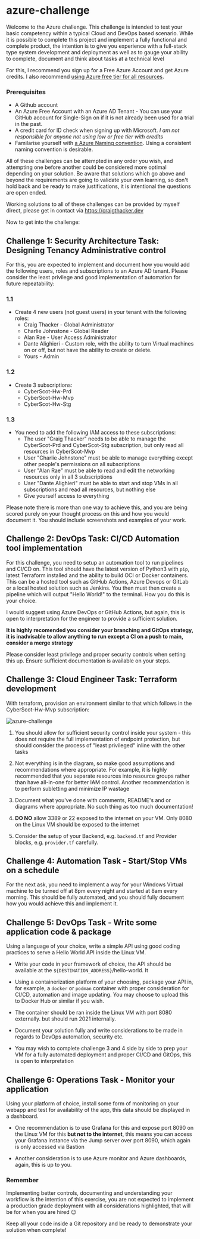 # azure-challenge

Welcome to the Azure challenge.  This challenge is intended to test your basic competency within a typical Cloud and DevOps based scenario.  While it is possible to complete this project and implement a fully functional and complete product, the intention is to give you experience with a full-stack type system development and deployment as well as to gauge your ability to complete, document and think about tasks at a technical level


For this, I recommend you sign up for a Free Azure Account and get Azure credits.  I also recommend [using Azure free tier for all resources](https://adamtheautomator.com/azure-free/).

### Prerequisites

- A Github account
- An Azure Free Account with an Azure AD Tenant - You can use your GitHub account for Single-Sign on if it is not already been used for a trial in the past.
- A credit card for ID check when signing up with Microsoft.  *I am not responsible for anyone not using low or free tier with credits*
- Familarise yourself with [a Azure Naming convention](https://docs.microsoft.com/en-us/azure/cloud-adoption-framework/ready/azure-best-practices/resource-abbreviations).  Using a consistent naming convention is desirable.

All of these challenges can be attempted in any order you wish, and attempting one before another could be considered more optimal depending on your solution. Be aware that solutions which go above and beyond the requirements are going to validate your own learning, so don't hold back and be ready to make justifications, it is intentional the questions are open ended.

Working solutions to all of these challenges can be provided by myself direct, please get in contact via https://craigthacker.dev

Now to get into the challenge:

## Challenge 1: Security Architecture Task: Designing Tenancy Administrative control

For this, you are expected to implement and document how you would add the following users, roles and subscriptions to an Azure AD tenant. Please consider the least privilege and good implementation of automation for future repeatability:

### 1.1
- Create 4 new users (not guest users) in your tenant with the following roles:
   - Craig Thacker - Global Administrator
   - Charlie Johnstone - Global Reader
   - Alan Rae - User Access Administrator
   - Dante Alighieri - Custom role, with the ability to turn Virtual machines on or off, but not have the ability to create or delete.
   - Yours - Admin

### 1.2
- Create 3 subscriptions:
  - CyberScot-Hw-Prd
  - CyberScot-Hw-Mvp
  - CyberScot-Hw-Stg

### 1.3
- You need to add the following IAM access to these subscriptions:
  - The user "Craig Thacker" needs to be able to manage the CyberScot-Prd and CyberScot-Stg subscription, but only read all resources in CyberScot-Mvp
  - User "Charlie Johnstone" must be able to manage everything except other people's permissions on all subscriptions
  - User "Alan Rae" must be able to read and edit the networking resources only in all 3 subscriptions
  - User "Dante Alighieri" must be able to start and stop VMs in all subscriptions and read all resources, but nothing else
  - Give yourself access to everything

Please note there is more than one way to achieve this, and you are being scored purely on your thought process on this and how you would document it. You should include screenshots and examples of your work.


## Challenge 2: DevOps Task: CI/CD Automation tool implementation

For this challenge, you need to setup an automation tool to run pipelines  and CI/CD on. This tool should have the latest version of Python3 with `pip`, latest Terraform installed and the ability to build OCI or Docker containers.  This can be a hosted tool such as GitHub Actions, Azure Devops or GitLab or a local hosted solution such as Jenkins.  You then must then create a pipeline which will output "Hello World!" to the terminal.  How you do this is your choice.

I would suggest using Azure DevOps or GitHub Actions, but again, this is open to interpretation for the engineer to provide a sufficient solution.

**It is highly recomended you consider your branching and GitOps strategy, it is inadvisable to allow anything to run except a CI on a push to main, consider a merge strategy**

Please consider least privilege and proper security controls when setting this up.  Ensure sufficient documentation is available on your steps.

## Challenge 3: Cloud Engineer Task: Terraform development

With terraform, provision an environment similar to that which follows in the CyberScot-Hw-Mvp subscription:

![azure-challenge](docs/img/drawio/azure-challenge.png)

1. You should allow for sufficient security control inside your system - this does not require the full implementation of endpoint protection, but should consider the process of "least privileged" inline with the other tasks
   
2. Not everything is in the diagram, so make good assumptions and recommendations where appropriate. For example, it is highly recommended that you separate resources into resource groups rather than have all-in-one for better IAM control. Another recommendation is to perform subletting and minimize IP wastage

3. Document what you've done with comments, README's and or diagrams where appropriate.  No such thing as too much documentation!

4. **DO NO** allow 3389 or 22 exposed to the internet on your VM. Only 8080 on the Linux VM should be exposed to the internet

5. Consider the setup of your Backend, e.g. `backend.tf` and Provider blocks, e.g. `provider.tf` carefully.

## Challenge 4: Automation Task - Start/Stop VMs on a schedule

For the next ask, you need to implement a way for your Windows Virtual machine to be turned off at 8pm every night and started at 8am every morning.  This should be fully automated, and you should fully document how you would achieve this and implement it.


## Challenge 5: DevOps Task - Write some application code & package

Using a language of your choice, write a simple API using good coding practices to serve a Hello World API inside the Linux VM.

- Write your code in your framework of choice, the API should be available at the `${DESTINATION_ADDRESS}`/hello-world. It

- Using a containerization platform of your choosing, package your API in, for example, a `docker` or `podman` container with proper consideration for CI/CD, automation and image updating.  You may choose to upload this to Docker Hub or similar if you wish.

- The container should be ran inside the Linux VM with port 8080 externally. but should run 2021 internally. 

- Document your solution fully and write considerations to be made in regards to DevOps automation, security etc.

- You may wish to complete challenge 3 and 4 side by side to prep your VM for a fully automated deployment and proper CI/CD and GitOps, this is open to interpretation

## Challenge 6: Operations Task - Monitor your application

Using your platform of choice, install some form of monitoring on your webapp and test for availability of the app, this data should be displayed in a dashboard.

- One recommendation is to use Grafana for this and expose port 8090 on the Linux VM for this **but not to the internet**, this means you can access your Grafana instance via the Jump server over port 8090, which again is only accessed via Bastion
  
- Another consideration is to use Azure monitor and Azure dashboards, again, this is up to you.



### Remember

Implementing better controls, documenting and understanding your workflow is the intention of this exercise, you are not expected to implement a production grade deployment with all considerations highlighted, that will be for when you are hired :wink:

Keep all your code inside a Git repository and be ready to demonstrate your solution when complete!